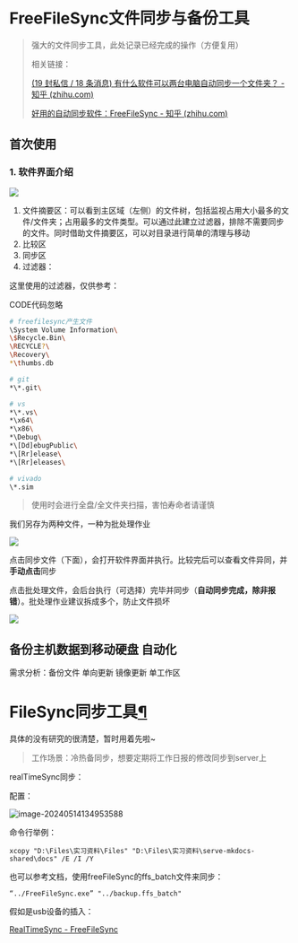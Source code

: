 # FreeFileSync文件同步与备份工具

> 强大的文件同步工具，此处记录已经完成的操作（方便复用）
>
> 相关链接：
>
> [(19 封私信 / 18 条消息) 有什么软件可以两台电脑自动同步一个文件夹？ - 知乎 (zhihu.com)](https://www.zhihu.com/question/345199210)
>
> [好用的自动同步软件：FreeFileSync - 知乎 (zhihu.com)](https://zhuanlan.zhihu.com/p/266883367)



## 首次使用

### 1. 软件界面介绍

<img src="https://cdn.jsdelivr.net/gh/dancehole/image@main/danceholeLabs/common-freefilesync1.png"/>

1. 文件摘要区：可以看到主区域（左侧）的文件树，包括监视占用大小最多的文件/文件夹；占用最多的文件类型。可以通过此建立过滤器，排除不需要同步的文件。同时借助文件摘要区，可以对目录进行简单的清理与移动
2. 比较区
3. 同步区
4. 过滤器：



这里使用的过滤器，仅供参考：

CODE代码忽略

```bash
# freefilesync产生文件
\System Volume Information\
\$Recycle.Bin\
\RECYCLE?\
\Recovery\
*\thumbs.db

# git
*\*.git\

# vs
*\*.vs\
*\x64\
*\x86\
*\Debug\
*\[Dd]ebugPublic\
*\[Rr]elease\
*\[Rr]eleases\

# vivado
\*.sim

```





>  使用时会进行全盘/全文件夹扫描，害怕寿命者请谨慎



我们另存为两种文件，一种为批处理作业

<img src="https://cdn.jsdelivr.net/gh/dancehole/image@main/danceholeLabs/common-freefilesync2.png"/>

点击同步文件（下面），会打开软件界面并执行。比较完后可以查看文件异同，并**手动点击**同步

点击批处理文件，会后台执行（可选择）完毕并同步（**自动同步完成，除非报错**）。批处理作业建议拆成多个，防止文件损坏

<img src="https://cdn.jsdelivr.net/gh/dancehole/image@main/danceholeLabs/common-freefilesync3.png"/>



## 备份主机数据到移动硬盘 自动化

需求分析：备份文件 单向更新 镜像更新 单工作区



# FileSync同步工具[¶](https://docs.dancehole.cn/Common/计算机-通用知识/WindowsOS/配置FreeFileSync/#filesync)

具体的没有研究的很清楚，暂时用着先啦~

> 工作场景：冷热备同步，想要定期将工作日报的修改同步到server上

realTimeSync同步：

配置：

![image-20240514134953588](https://static.cwoa.net/206324fe1e524cdc94a325e9d08e64b1.png)

命令行举例：

```
xcopy "D:\Files\实习资料\Files" "D:\Files\实习资料\serve-mkdocs-shared\docs" /E /I /Y
```

也可以参考文档，使用freeFileSync的ffs_batch文件来同步：

```
“../FreeFileSync.exe” "../backup.ffs_batch"
```

假如是usb设备的插入：

[RealTimeSync - FreeFileSync](https://freefilesync.org/manual.php?topic=realtimesync)

